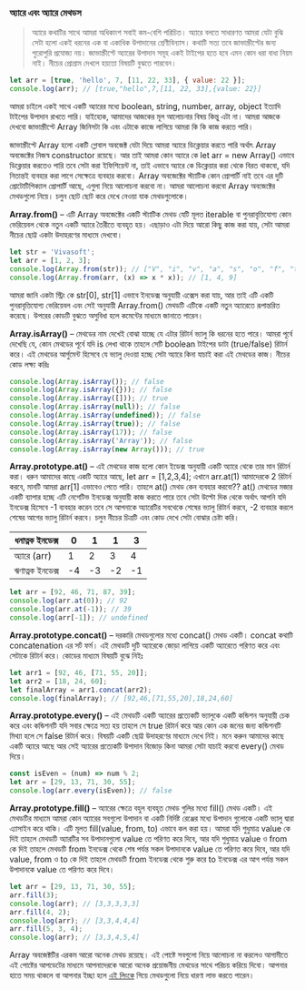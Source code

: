 ### অ্যারে এবং অ্যারে মেথডস

> অ্যারে কথাটির সাথে আমরা অধিকাংশ সবাই কম-বেশি পরিচিত। অ্যারে বলতে সাধারণত আমরা যেটা বুঝি সেটা হলো একই ধরনের এক বা একাধিক উপাদানের শ্রেণীবিন্যাস। কথাটি সত্য তবে জাভাস্ক্রীপ্টের জন্য পুরোপুরি প্রযোজ্য নয়। জাভাস্ক্রীপ্টে অ্যারের উপাদান সমূহ একই টাইপের হতে হবে এমন কোন ধরা বাধা নিয়ম নাই। নীচের প্রোগ্রাম দেখলে হয়তো বিষয়টি বুঝতে পারবেন।

```js
let arr = [true, 'hello', 7, [11, 22, 33], { value: 22 }];
console.log(arr); // [true,"hello",7,[11, 22, 33],{value: 22}]
```

আমরা চাইলে একই সাথে একটি অ্যারের মধ্যে boolean, string, number, array, object ইত্যাদি টাইপের উপাদান রাখতে পারি। যাইহোক, আমাদের আজকের মূল আলোচনার বিষয় কিন্তু এটা না। আমরা আজকে দেখবো জাভাস্ক্রীপ্টে Array জিনিসটা কি এবং এটাকে কাজে লাগিয়ে আমরা কি কি কাজ করতে পারি।

জাভাস্ক্রীপ্টে Array হলো একটি গ্লোবাল অবজেক্ট যেটা দিয়ে আমরা অ্যারে ডিক্লেয়ার করতে পারি অর্থাৎ Array অবজেক্টের নিজস্ব constructor রয়েছে। আর তাই আমরা কোন অ্যারে কে let arr = new Array() এভাবে ডিক্লেয়ার করতেও পারি তবে সেটা করা ইফিশিয়েন্ট না, তাই এভাবে অ্যারে কে ডিক্লেয়ার করা থেকে বিরত থাকবো, যদি নিতান্তই ব্যবহার করা লাগে সেক্ষেত্রে ব্যবহার করবো। Array অবজেক্টের স্ট্যাটিক কোন প্রোপার্টি নাই তবে এর দুটি প্রোটোটিপিক্যাল প্রোপার্টি আছে, এগুলা নিয়ে আলোচনা করবো না। আমরা আলোচনা করবো Array অবজেক্টের মেথডগুলো নিয়ে। চলুন ছোট ছোট করে দেখে নেওয়া যাক মেথডগুলোকে।

**Array.from()** – এটি Array অবজেক্টের একটি স্ট্যাটিক মেথড যেটি মূলত iterable বা পুনরাবৃত্তিযোগ্য কোন ভেরিয়েবল থেকে নতুন একটি অ্যারে তৈরীতে ব্যবহৃত হয়। এছাড়াও এটা দিয়ে আরো কিছু কাজ করা যায়, সেটা আমরা নীচের ছোট্ট একটা উদাহরণের মাধ্যমে দেখবো।

```js
let str = 'Vivasoft';
let arr = [1, 2, 3];
console.log(Array.from(str)); // ["V", "i", "v", "a", "s", "o", "f", "t"];
console.log(Array.from(arr, (x) => x * x)); // [1, 4, 9]
```

আমরা জানি একটা স্ট্রিং কে str[0], str[1] এভাবে ইনডেক্স অনুযায়ী এক্সেস করা যায়, আর তাই এটি একটি পুনরাবৃত্তিযোগ্য ভেরিয়েবল এবং সেই অনুযায়ী Array.from() মেথডটি এটিকে একটি নতুন অ্যারেতে রূপান্তরিত করেছে। উপরের কোডটি বুঝতে অসুবিধা হলে কমেন্টের মাধ্যমে জানাতে পারেন।

**Array.isArray()** – মেথডের নাম দেখেই বোঝা যাচ্ছে যে এটার রিটার্ন ভ্যালু কি ধরনের হতে পারে। আমরা পূর্বে দেখেছি যে, কোন মেথডের পূর্বে যদি is লেখা থাকে তাহলে সেটি boolean টাইপের ডাটা (true/false) রিটার্ন করে। এই মেথডের আর্গুমেন্ট হিসেবে যে ভ্যালু দেওয়া হচ্ছে সেটা অ্যারে কিনা যাচাই করা এই মেথডের কাজ। নীচের কোড লক্ষ্য করিঃ

```js
console.log(Array.isArray()); // false
console.log(Array.isArray({})); // false
console.log(Array.isArray([])); // true
console.log(Array.isArray(null)); // false
console.log(Array.isArray(undefined)); // false
console.log(Array.isArray(true)); // false
console.log(Array.isArray(17)); // false
console.log(Array.isArray('Array')); // false
console.log(Array.isArray(new Array())); // true
```

**Array.prototype<span>.</span>at()</span>** – এই মেথডের কাজ হলো কোন ইডেক্স অনুযায়ী একটি অ্যারে থেকে তার মান রিটার্ন করা। ধরুন আমাদের কাছে একটি অ্যারে আছে, let arr = [1,2,3,4]; এখানে arr.at(1) আমাদেরকে 2 রিটার্ন করবে, মানটি আমরা arr[1] এভাবেও পেতে পারি। তাহলে at() মেথড কেন ব্যবহার করবো?? at() মেথডের মজার একটি ব্যাপার হচ্ছে এটি নেগেটিভ ইনডেক্স অনুযায়ী কাজ করতে পারে তবে সেটা উল্টো দিক থেকে অর্থাৎ আপনি যদি ইনডেক্স হিসেবে -1 ব্যবহার করেন তবে সে আপনাকে অ্যারেটির সবথেকে শেষের ভ্যালু রিটার্ন করবে, -2 ব্যবহার করলে শেষের আগের ভ্যালু রিটার্ন করবে। চলুন নীচের চিত্রটি এবং কোড দেখে সেটা বোঝার চেষ্টা করি।

| ধনাত্নক ইনডেক্স | 0   | 1   | 1   | 3   |
| --------------- | --- | --- | --- | --- |
| অ্যারে (arr)    | 1   | 2   | 3   | 4   |
| ঋণাত্নক ইনডেক্স | -4  | -3  | -2  | -1  |

```js
let arr = [92, 46, 71, 87, 39];
console.log(arr.at(0)); // 92
console.log(arr.at(-1)); // 39
console.log(arr[-1]); // undefined
```

**Array.prototype.concat()** – দরকারি মেথডগুলোর মধ্যে concat() মেথড একটি। concat কথাটি concatenation এর সর্ট ফর্ম। এই মেথডটি দুটি অ্যারেকে জোড়া লাগিয়ে একটি অ্যারেতে পরিণত করে এবং সেটাকে রিটার্ন করে। কোডের মাধ্যমে বিষয়টি বুঝে নিইঃ

```js
let arr1 = [92, 46, [71, 55, 20]];
let arr2 = [18, 24, 60];
let finalArray = arr1.concat(arr2);
console.log(finalArray); // [92,46,[71,55,20],18,24,60]
```

**Array.prototype.every()** – এই মেথডটি একটি অ্যারের প্রত্যেকটি ভ্যালুকে একটি কন্ডিশন অনুযায়ী চেক করে এবং কন্ডিশনটি যদি সবার ক্ষেত্রে সত্য হয় তাহলে সে true রিটার্ন করে আর কোন এক জনের জন্য কন্ডিশনটি মিথ্যা হলে সে false রিটার্ন করে। বিষয়টি একটি ছোট্ট উদাহরণের মাধ্যমে দেখে নিই। মনে করুন আমাদের কাছে একটি অ্যারে আছে আর সেই অ্যারের প্রত্যেকটি উপাদান বিজোড় কিনা আমরা সেটা যাচাই করবো every() মেথড দিয়ে।

```js
const isEven = (num) => num % 2;
let arr = [29, 13, 71, 30, 55];
console.log(arr.every(isEven)); // false
```

**Array.prototype.fill()** – অ্যারের ক্ষেত্রে বহুল ব্যবহৃত মেথড গুলির মধ্যে fill() মেথড একটি। এই মেথডটির মাধ্যমে আমরা কোন অ্যারের সবগুলো উপাদান বা একটি নির্দিষ্ট রেঞ্জের মধ্যে উপাদান গুলোকে একটি ভ্যালু দ্বারা এ্যাসাইন করে থাকি। এটি মূলত fill(value, from, to) এভাবে কল করা হয়। আমরা যদি শুধুমাত্র value কে দিই তাহলে মেথডটি অ্যারটির সব উপাদানগুলো value তে পরিণত করে দিবে, আর যদি শুধুমাত্র value ও from কে দিই তাহলে মেথডটি from ইনডেক্স থেকে শেষ পর্যন্ত সকল উপাদানকে value তে পরিণত করে দিবে, আর যদি value, from ও to কে দিই তাহলে মেথডটি from ইনডেক্স থেকে শুরু করে to ইনডেক্স এর আগ পর্যন্ত সকল উপাদানকে value তে পরিণত করে দিবে।

```js
let arr = [29, 13, 71, 30, 55];
arr.fill(3);
console.log(arr); // [3,3,3,3,3]
arr.fill(4, 2);
console.log(arr); // [3,3,4,4,4]
arr.fill(5, 3, 4);
console.log(arr); // [3,3,4,5,4]
```

Array অবজেক্টটির এরকম আরো অনেক মেথড রয়েছে। এই পোষ্টে সবগুলো নিয়ে আলোচনা না করলেও আগামীতে এই পোষ্টের আপডেটের মাধ্যমে আপনাদেরকে আরো অনেক প্রয়োজনীয় মেথডের সাথে পরিচয় করিয়ে দিবো। আপনার হাতে সময় থাকলে বা আপনার ইচ্ছা হলে [এই লিংকে](https://developer.mozilla.org/en-US/docs/Web/JavaScript/Reference/Global_Objects/Array) গিয়ে মেথডগুলো নিয়ে ধারণা লাভ করতে পারেন।
